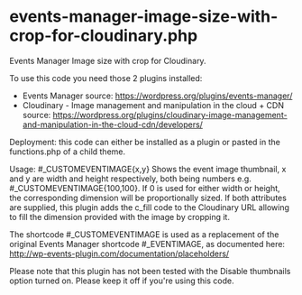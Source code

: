 # events-manager-image-size-with-crop-for-cloudinary.php
Events Manager Image size with crop for Cloudinary.

To use this code you need those 2 plugins installed:
- Events Manager
  source: https://wordpress.org/plugins/events-manager/
- Cloudinary - Image management and manipulation in the cloud + CDN
  source: https://wordpress.org/plugins/cloudinary-image-management-and-manipulation-in-the-cloud-cdn/developers/

Deployment: this code can either be installed as a plugin or pasted in the functions.php of a child theme.

Usage: #_CUSTOMEVENTIMAGE{x,y}
Shows the event image thumbnail, x and y are width and height respectively, both being numbers e.g. #_CUSTOMEVENTIMAGE{100,100}. If 0 is used for either width or height, the corresponding dimension will be proportionally sized. If both attributes are supplied, this plugin adds the c_fill code to the Cloudinary URL allowing to fill the dimension provided with the image by cropping it.

The shortcode #_CUSTOMEVENTIMAGE is used as a replacement of the original Events Manager shortcode #_EVENTIMAGE, as documented here: http://wp-events-plugin.com/documentation/placeholders/

Please note that this plugin has not been tested with the Disable thumbnails option turned on. Please keep it off if you're using this code.
